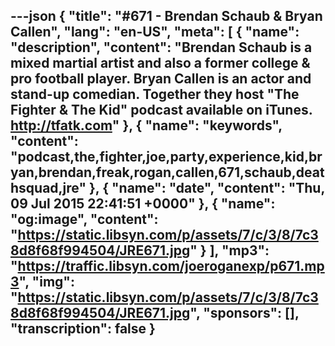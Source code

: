 ---json
{
  "title": "#671 - Brendan Schaub & Bryan Callen",
  "lang": "en-US",
  "meta": [
    {
      "name": "description",
      "content": "Brendan Schaub is a mixed martial artist and also a former college & pro football player. Bryan Callen is an actor and stand-up comedian. Together they host \"The Fighter & The Kid\" podcast available on iTunes. http://tfatk.com"
    },
    {
      "name": "keywords",
      "content": "podcast,the,fighter,joe,party,experience,kid,bryan,brendan,freak,rogan,callen,671,schaub,deathsquad,jre"
    },
    {
      "name": "date",
      "content": "Thu, 09 Jul 2015 22:41:51 +0000"
    },
    {
      "name": "og:image",
      "content": "https://static.libsyn.com/p/assets/7/c/3/8/7c38d8f68f994504/JRE671.jpg"
    }
  ],
  "mp3": "https://traffic.libsyn.com/joeroganexp/p671.mp3",
  "img": "https://static.libsyn.com/p/assets/7/c/3/8/7c38d8f68f994504/JRE671.jpg",
  "sponsors": [],
  "transcription": false
}
---
<episode-header />

<timemark seconds="0" />

<transcribe-call-to-action />

<episode-footer />